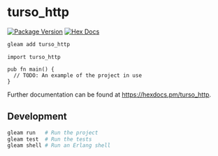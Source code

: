 # turso_http

[![Package Version](https://img.shields.io/hexpm/v/turso_http)](https://hex.pm/packages/turso_http)
[![Hex Docs](https://img.shields.io/badge/hex-docs-ffaff3)](https://hexdocs.pm/turso_http/)

```sh
gleam add turso_http
```
```gleam
import turso_http

pub fn main() {
  // TODO: An example of the project in use
}
```

Further documentation can be found at <https://hexdocs.pm/turso_http>.

## Development

```sh
gleam run   # Run the project
gleam test  # Run the tests
gleam shell # Run an Erlang shell
```
